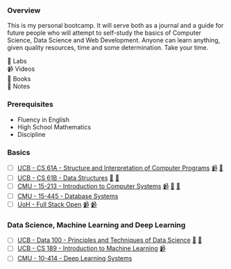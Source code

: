### Overview

This is my personal bootcamp. It will serve both as a journal and a guide for future people who will attempt to self-study the basics of Computer Science, Data Science and Web Development. Anyone can learn anything, given quality resources, time and some determination. Take your time.

🥼 Labs<br>
📹 Videos<br>
📕 Books<br>
📝 Notes<br>

### Prerequisites

- Fluency in English
- High School Mathematics
- Discipline

### Basics

- [ ] [UCB - CS 61A - Structure and Interpretation of Computer Programs](https://inst.eecs.berkeley.edu/~cs61a/fa22/) [📹](https://www.youtube.com/playlist?list=PL8dPuuaLjXtNlUrzyH5r6jN9ulIgZBpdo) [📝](https://github.com/lesabotsy/bootcamp/blob/main/notes.md#cs-61a)
- [ ] [UCB - CS 61B - Data Structures](https://sp21.datastructur.es/) [🥼](https://github.com/orgs/Berkeley-CS61B/repositories) [📝](https://github.com/lesabotsy/bootcamp/blob/main/notes.md#cs-61b)
- [ ] [CMU - 15-213 - Introduction to Computer Systems](https://www.cs.cmu.edu/~213/) [📹](https://scs.hosted.panopto.com/Panopto/Pages/Sessions/List.aspx#folderID=%22b96d90ae-9871-4fae-91e2-b1627b43e25e%22&maxResults=50&sortColumn=10&sortAscending=true) [🥼](http://csapp.cs.cmu.edu/3e/labs.html) [📝](https://github.com/lesabotsy/bootcamp/blob/main/notes.md#15-213)
- [ ] [CMU - 15-445 - Database Systems](https://15445.courses.cs.cmu.edu/fall2022/)
- [ ] [UoH - Full Stack Open](https://fullstackopen.com/en/) [📹](https://www.youtube.com/playlist?list=PLVAxjdyIU8_xVHCKW7bgAF7VaTSqC4p_1) [📹](https://www.youtube.com/playlist?list=PLQZgTbQP8RhZW9j9HfEWuqq_IoE6tIhtD)

### Data Science, Machine Learning and Deep Learning

- [ ] [UCB - Data 100 - Principles and Techniques of Data Science](https://ds100.org/sp22/) [🥼](https://github.com/orgs/DS-100/repositories) [📝](https://github.com/Lesabotsy/bootcamp/blob/main/notes.md#data-100)
- [ ] [UCB - CS 189 - Introduction to Machine Learning](https://people.eecs.berkeley.edu/~jrs/189/) [📹](https://www.bilibili.com/video/BV1Gr4y1s7nF/?spm_id_from=333.337.search-card.all.click)
- [ ] [CMU - 10-414 - Deep Learning Systems](https://dlsyscourse.org/)
